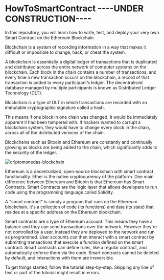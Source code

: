 # HowToSmartContract  ----UNDER CONSTRUCTION----

In this repository, you will learn how to write, test, and deploy your very own Smart Contract on the Ethereum Blockchain.  

Blockchain is a system of recording information in a way that makes it difficult or impossible to change, hack, or cheat the system.  

A blockchain is essentially a digital ledger of transactions that is duplicated and distributed across the entire network of computer systems on the blockchain. Each block in the chain contains a number of transactions, and every time a new transaction occurs on the blockchain, a record of that transaction is added to every participant’s ledger. The decentralised database managed by multiple participants is known as Distributed Ledger Technology (DLT).  

Blockchain is a type of DLT in which transactions are recorded with an immutable cryptographic signature called a hash.  

This means if one block in one chain was changed, it would be immediately apparent it had been tampered with. If hackers wanted to corrupt a blockchain system, they would have to change every block in the chain, across all of the distributed versions of the chain.  

Blockchains such as Bitcoin and Ethereum are constantly and continually growing as blocks are being added to the chain, which significantly adds to the security of the ledger.  

![criptomonedas-blockchain](https://user-images.githubusercontent.com/72712113/150333827-1e929253-3d62-4355-9322-ce0a4d736e53.jpg)

Ethereum is a decentralized, open-source blockchain with smart contract functionality. Ether is the native cryptocurrency of the platform. One main difference between Ethereum and Bitcoin is that Ethereum has Smart Contracts. Smart Contracts are the logic layer that allows developers to run code using the programming language called Solidity.  

A "smart contract" is simply a program that runs on the Ethereum blockchain. It's a collection of code (its functions) and data (its state) that resides at a specific address on the Ethereum blockchain.  

Smart contracts are a type of Ethereum account. This means they have a balance and they can send transactions over the network. However they're not controlled by a user, instead they are deployed to the network and run as programmed. User accounts can then interact with a smart contract by submitting transactions that execute a function defined on the smart contract. Smart contracts can define rules, like a regular contract, and automatically enforce them via the code. Smart contracts cannot be deleted by default, and interactions with them are irreversible.  

To get things started, follow the tutorial step-by-step. Skipping any line of text or part of the tutorial might result in errors.  


